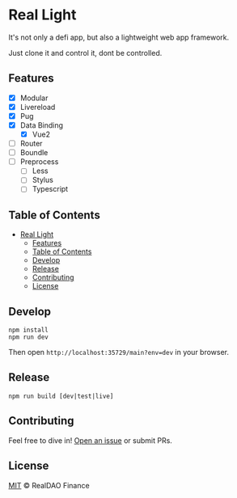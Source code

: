 # Real Light

It's not only a defi app, but also a lightweight web app framework.

Just clone it and control it, dont be controlled.

## Features

- [x] Modular
- [x] Livereload
- [x] Pug
- [x] Data Binding
  - [x] Vue2
- [ ] Router
- [ ] Boundle
- [ ] Preprocess
  - [ ] Less
  - [ ] Stylus
  - [ ] Typescript

## Table of Contents

- [Real Light](#real-light)
  - [Features](#features)
  - [Table of Contents](#table-of-contents)
  - [Develop](#develop)
  - [Release](#release)
  - [Contributing](#contributing)
  - [License](#license)

## Develop

```
npm install
npm run dev
```

Then open `http://localhost:35729/main?env=dev` in your browser.

## Release

```
npm run build [dev|test|live]
```

## Contributing

Feel free to dive in! [Open an issue](https://github.com/realdao-finance/real-fast/issues/new) or submit PRs.

## License

[MIT](./LICENSE) © RealDAO Finance